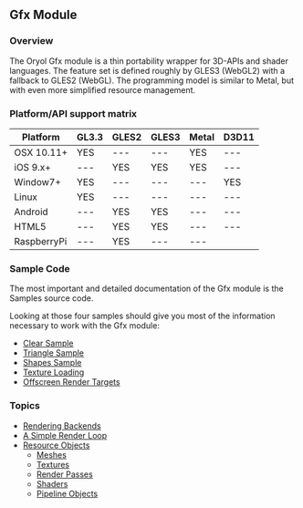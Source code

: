 ## Gfx Module

### Overview

The Oryol Gfx module is a thin portability wrapper for 3D-APIs and
shader languages. The feature set is defined roughly by GLES3 (WebGL2)
with a fallback to GLES2 (WebGL). The programming model is 
similar to Metal, but with even more simplified resource 
management.

### Platform/API support matrix

Platform   |GL3.3|GLES2|GLES3|Metal|D3D11
-----------|-----|-----|-----|-----|-----
OSX 10.11+ |YES  |---  |---  |YES  |---  
iOS 9.x+   |---  |YES  |YES  |YES  |---  
Window7+   |YES  |---  |---  |---  |YES  
Linux      |YES  |---  |---  |---  |---  
Android    |---  |YES  |YES  |---  |---  
HTML5      |---  |YES  |YES  |---  |---  
RaspberryPi|---  |YES  |---  |---  

### Sample Code

The most important and detailed documentation of the Gfx module
is the Samples source code.

Looking at those four samples should give you most of the
information necessary to work with the Gfx module:

* [Clear Sample](../../Samples/Clear/Clear.cc)
* [Triangle Sample](../../Samples/Triangle/Triangle.cc)
* [Shapes Sample](../../Samples/Shapes/Shapes.cc)
* [Texture Loading](../../Samples/DDSCubeMap/DDSCubeMap.cc)
* [Offscreen Render Targets](../../Samples/SimpleRenderTarget/SimpleRenderTarget.cc)

### Topics

* [Rendering Backends](doc/RenderBackends.md)
* [A Simple Render Loop](doc/RenderLoop.md)
* [Resource Objects](doc/Resources.md)
    * [Meshes](doc/Meshes.md)
    * [Textures](doc/Textures.md)
    * [Render Passes](doc/RenderPasses.md)
    * [Shaders](doc/Shaders.md)
    * [Pipeline Objects](doc/Pipelines.md)

